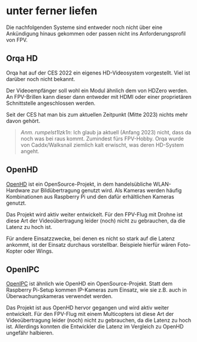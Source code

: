 # unter ferner liefen

Die nachfolgenden Systeme sind entweder noch nicht über eine Ankündigung hinaus gekommen oder passen nicht ins Anforderungsprofil von FPV.

## Orqa HD

Orqa hat auf der CES 2022 ein eigenes HD-Videosystem vorgestellt. Viel ist darüber noch nicht bekannt.

Der Videoempfänger soll wohl ein Modul ähnlich dem von HDZero werden. An FPV-Brillen kann dieser dann entweder mit HDMI oder einer proprietären Schnittstelle angeschlossen werden.

Seit der CES hat man bis zum aktuellen Zeitpunkt (Mitte 2023) nichts mehr davon gehört.

> *Anm. rumpelst1lzk1n*: Ich glaub ja aktuell (Anfang 2023) nicht, dass da noch was bei raus kommt. Zumindest fürs FPV-Hobby. Orqa wurde von Caddx/Walksnail ziemlich kalt erwischt, was deren HD-System angeht.

## OpenHD

[OpenHD](https://github.com/OpenHD/Open.HD) ist ein OpenSource-Projekt, in dem handelsübliche WLAN-Hardware zur Bildübertragung genutzt wird. Als Kameras werden häufig Kombinationen aus Raspberry Pi und den dafür erhältlichen Kameras genutzt.

Das Projekt wird aktiv weiter entwickelt. Für den FPV-Flug mit Drohne ist diese Art der Videoübertragung leider (noch) nicht zu gebrauchen, da die Latenz zu hoch ist.

Für andere Einsatzzwecke, bei denen es nicht so stark auf die Latenz ankommt, ist der Einsatz durchaus vorstellbar. Beispiele hierfür wären Foto-Kopter oder Wings.

## OpenIPC

[OpenIPC](https://openipc.org/) ist ähnlich wie OpenHD ein OpenSource-Projekt. Statt dem Raspberry Pi-Setup kommen IP-Kameras zum Einsatz, wie sie z.B. auch in Überwachungskameras verwendet werden.

Das Projekt ist aus OpenHD hervor gegangen und wird aktiv weiter entwickelt. Für den FPV-Flug mit einem Multicopters ist diese Art der Videoübertragung leider (noch) nicht zu gebrauchen, da die Latenz zu hoch ist. Allerdings konnten die Entwickler die Latenz im Vergleich zu OpenHD ungefähr halbieren.
